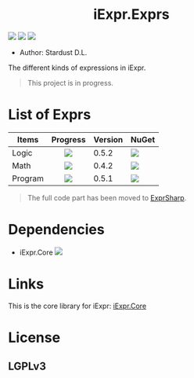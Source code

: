 <div align="center">
    <!--<img src="./resources/images/core.png" width = "8%"/>-->
    <h1>iExpr.Exprs</h1>
</div>

![](https://img.shields.io/badge/framework-.netstandard2.0-blue.svg)
![](https://img.shields.io/badge/build-passing-brightgreen.svg)
![](http://progressed.io/bar/60?title=done)

[x]: [![](https://img.shields.io/badge/nuget-v0.3-brightgreen.svg)](https://www.nuget.org/packages/iExpr.Core/0.3.0)

+ Author: Stardust D.L.

The different kinds of expressions in iExpr.

> This project is in progress.

# List of Exprs

|Items          | Progress                          |   Version | NuGet|
| ------------- |:-------------:                    | --------- |------|
| Logic         | ![](http://progressed.io/bar/100) | 0.5.2     |[![](https://img.shields.io/badge/nuget-v0.5.2-brightgreen.svg)](https://www.nuget.org/packages/iExpr.Exprs.Logic/)|
| Math          | ![](http://progressed.io/bar/50)  | 0.4.2     |[![](https://img.shields.io/badge/nuget-v0.4.2-brightgreen.svg)](https://www.nuget.org/packages/iExpr.Exprs.Math/)|
| Program       | ![](http://progressed.io/bar/70)  | 0.5.1     |[![](https://img.shields.io/badge/nuget-v0.5.1-brightgreen.svg)](https://www.nuget.org/packages/iExpr.Exprs.Program/)|

> The full code part has been moved to [ExprSharp](https://github.com/ExprSharp).

# Dependencies

+ iExpr.Core [![](https://img.shields.io/badge/version-0.5.3-blue.svg)](https://github.com/iExpr/iExpr.Core)

# Links

This is the core library for iExpr: [iExpr.Core](https://github.com/iExpr/iExpr.Core)

# License

## LGPLv3